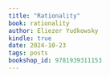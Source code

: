 ```yaml
---
title: "Rationality"
book: rationality
author: Eliezer Yudkowsky
kindle: true
date: 2024-10-23
tags: posts
bookshop_id: 9781939311153
---
```

